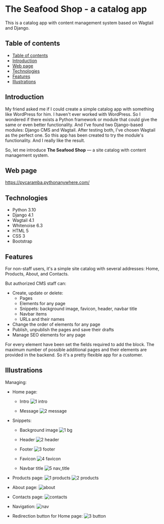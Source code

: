 # The Seafood Shop - a catalog app
This is a catalog app with content management system based on Wagtail and Django.

## Table of contents
- [Table of contents](#table-of-contents)
- [Introduction](#introduction)
- [Web page](#web-page)
- [Technologies](#technologies)
- [Features](#features)
- [Illustrations](#illustrations)

## Introduction
My friend asked me if I could create a simple catalog app with something like WordPress for him. I haven't ever worked with WordPress. So I wondered if there exists a Python framework or module that could give the same or even better functionality.
And I've found two Django-based modules: Django CMS and Wagtail. After testing both, I've chosen Wagtail as the perfect one. So this app has been created to try the module's functionality. And I really like the result.

So, let me introduce **The Seafood Shop** — a site catalog with content management system.

## Web page
https://pycaramba.pythonanywhere.com/

## Technologies
- Python 3.10
- Django 4.1
- Wagtail 4.1
- Whitenoise 6.3
- HTML 5
- CSS 3
- Bootstrap

## Features
For non-staff users, it's a simple site catalog with several addresses: Home, Products, About, and Contacts.

But authorized CMS staff can:
- Create, update or delete:
	- Pages
	- Elements for any page
	- Snippets: background image, favicon, header, navbar title
	- Navbar items
	- URLs and their names
- Change the order of elements for any page
- Publish, unpublish the pages and save their drafts
- Manage SEO elements for any page

For every element have been set the fields required to add the block. The maximum number of possible additional pages and their elements are provided in the backend. So it's a pretty flexible app for a customer.

## Illustrations
Managing:
- Home page:
  - Intro
  ![1 intro](https://user-images.githubusercontent.com/44866199/214112018-ee52e410-a8ee-4772-8d2a-ae92754c1637.gif)

  - Message
  ![2 message](https://user-images.githubusercontent.com/44866199/214112518-15132189-7db6-4691-910c-0dd68d5add24.gif)


- Snippets:
  - Background image
  ![1 bg](https://user-images.githubusercontent.com/44866199/214112939-a84df812-93c6-44b7-bd1e-b0d6fe9418bc.gif)

  - Header
  ![2 header](https://user-images.githubusercontent.com/44866199/214112969-70648eb0-f28f-4125-b2bb-7eefeb058658.gif)

  - Footer
  ![3 footer](https://user-images.githubusercontent.com/44866199/214112989-ba154a9a-8824-4892-9ff4-2dd6efacde4d.gif)

  - Favicon
  ![4 favicon](https://user-images.githubusercontent.com/44866199/214113013-cd8a5503-0d8a-43e4-84d2-a993839d3b51.gif)

  - Navbar title
  ![5 nav_title](https://user-images.githubusercontent.com/44866199/214113047-23b563af-22b5-4ef9-a225-55d46fa78931.gif)


- Products page:
  ![1 products](https://user-images.githubusercontent.com/44866199/214113455-c781814c-81e5-4a02-b9e6-61559a02e9df.gif)
  ![2 products](https://user-images.githubusercontent.com/44866199/214113465-fc642381-f39c-42cb-82ac-924591118b15.gif)


- About page:
  ![about](https://user-images.githubusercontent.com/44866199/214113797-95b2b379-a6be-4060-90b1-9ae84bf3dbfe.gif)


- Contacts page:
  ![contacts](https://user-images.githubusercontent.com/44866199/214113953-075bf8f5-50ba-4127-8962-2bc4b0d7bde1.gif)


- Navigation:
  ![nav](https://user-images.githubusercontent.com/44866199/214114308-6aed1228-7cef-4d14-8449-6829cbc3493a.gif)


- Redirection button for Home page:
  ![3 button](https://user-images.githubusercontent.com/44866199/214114482-a816d19d-76f9-427b-82d0-2fcf6c00532f.gif)

